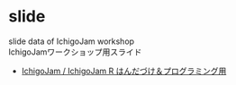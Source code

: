 # slide
slide data of IchigoJam workshop  
IchigoJamワークショップ用スライド  

- [IchigoJam / IchigoJam R はんだづけ＆プログラミング用](https://github.com/IchigoJam/slide/tree/master/IchigoJam-handa-first-game)
